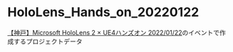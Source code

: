 # HoloLens_Hands_on_20220122

[【神戸】Microsoft HoloLens 2 × UE4ハンズオン 2022/01/22](https://kobe-driven-dev.connpass.com/event/235739/)のイベントで作成するプロジェクトデータ

